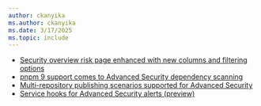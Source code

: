 ```yaml
---
author: ckanyika
ms.author: ckanyika
ms.date: 3/17/2025
ms.topic: include
---
```


- [Security overview risk page enhanced with new columns and filtering options](#security-overview-risk-page-enhanced-with-new-columns-and-filtering-options)
- [pnpm 9 support comes to Advanced Security dependency scanning](#pnpm-9-support-comes-to-advanced-security-dependency-scanning)
- [Multi-repository publishing scenarios supported for Advanced Security](#multi-repository-publishing-scenarios-supported-for-advanced-security)
- [Service hooks for Advanced Security alerts (preview)](#service-hooks-for-advanced-security-alerts-preview)



